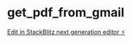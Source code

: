 # get_pdf_from_gmail

[Edit in StackBlitz next generation editor ⚡️](https://stackblitz.com/~/github.com/takumi123/get_pdf_from_gmail)